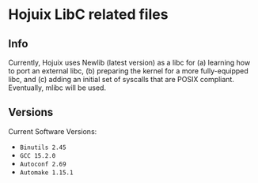 # Hojuix LibC related files

## Info
Currently, Hojuix uses Newlib (latest version) as a libc for (a) learning how to port an external libc, (b) preparing the kernel for a more fully-equipped libc, and (c) adding an initial set of syscalls that are POSIX compliant. Eventually, mlibc will be used.

## Versions
Current Software Versions: <br>
- ```Binutils 2.45```<br>
- ```GCC 15.2.0```<br>
- ```Autoconf 2.69```<br>
- ```Automake 1.15.1```<br>
